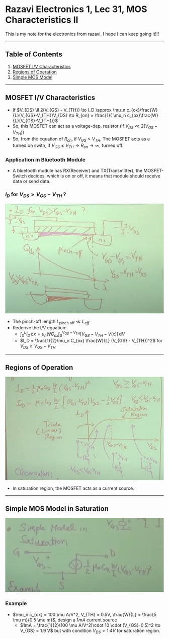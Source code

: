 # Razavi Electronics 1, Lec 31, MOS Characteristics II

This is my note for the electronics from razavi, I hope I can keep going it!!!

---

## Table of Contents

1. [MOSFET I/V Characteristics](#mosfet-iv-characteristics)
2. [Regions of Operation](#regions-of-operation)
3. [Simple MOS Model](#simple-mos-model)




---
## MOSFET I/V Characteristics
+ If $V_{DS} \ll 2(V_{GS} - V_{TH}) \to I_D \approx \mu_n c_{ox}\frac{W}{L}(V_{GS}-V_{TH})V_{DS} \to R_{on} = \frac{1}{ \mu_n c_{ox}\frac{W}{L}(V_{GS}-V_{TH})}$
+ So, this MOSFET can act as a voltage-dep. resistor (if $V_{DS} \ll 2(V_{GS} - V_{TH})$)
+ So, from the equation of $R_{on}$, if $V_{GS} > V_{TH}$, The MOSFET acts as a turned on swith, if $V_{GS} \leq V_{TH} \to R_{on} \to \infty$, turned off.
### Application in Bluetooth Module 
+ A bluetooth module has RX(Receiver) and TX(Transmitter), the MOSFET-Switch decides, which is on or off, it means that module should receive data or send data.

### $I_D$ for $V_{DS} > V_{GS} - V_{TH}$ ?
![](/images/SaturationAnalysePinchOff.png)
+ The pinch-off length $L_\text{pinch off} \ll L_{eff}$
+ Rederive the I/V equation:
    + $\int_0^L I_D \, \mathrm{d}x = \mu_n W C_{ox} \int_0^{V_{GS} - V_{TH}} \left[ V_{GS} - V_{TH} - V(x) \right] \, \mathrm{d}V$
    +  $I_D = \frac{1}{2}\mu_n C_{ox} \frac{W}{L}  (V_{GS} - V_{TH})^2$ for $V_{DS} \geq V_{GS} - V_{TH}$

--- 
## Regions of Operation
![](/images/MOSFET_Regions.png)
+ In saturation region, the MOSFET acts as a current source.

---
## Simple MOS Model in Saturation
![](/images/SimpleModelMOSFET.png)
### Example
+  $\mu_n c_{ox} = 100 \mu A/V^2, V_{TH} = 0.5V, \frac{W}{L} = \frac{5 \mu m}{0.5 \mu m}$, design a $1mA$ current source 
    + $1mA = \frac{1}{2}(100 \mu A/V^2)\cdot 10 \cdot (V_{GS}-0.5)^2 \to V_{GS} = 1.9 V$ but with condition $V_{DS} > 1.4 V$ for saturation region.